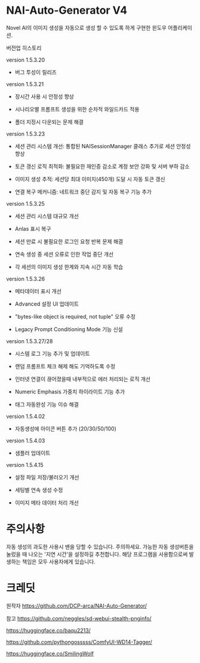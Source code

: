 # NAI-Auto-Generator V4
Novel AI의 이미지 생성을 자동으로 생성 할 수 있도록 하게 구현한 윈도우 어플리케이션.


버전업 히스토리

version 1.5.3.20

- 버그 투성이 릴리즈



version 1.5.3.21

- 장시간 사용 시 안정성 향상

- 시나리오별 프롬프트 생성을 위한 순차적 와일드카드 적용

- 폴더 지정시 다운되는 문제 해결



version 1.5.3.23

- 세션 관리 시스템 개선: 통합된 NAISessionManager 클래스 추가로 세션 안정성 향상

- 토큰 갱신 로직 최적화: 불필요한 재인증 감소로 계정 보안 강화 및 서버 부하 감소

- 이미지 생성 추적: 세션당 최대 이미지(450개) 도달 시 자동 토큰 갱신

- 연결 복구 메커니즘: 네트워크 중단 감지 및 자동 복구 기능 추가



version 1.5.3.25

- 세션 관리 시스템 대규모 개선

- Anlas 표시 복구 

- 세션 만료 시 불필요한 로그인 요청 반복 문제 해결

- 연속 생성 중 세션 오류로 인한 작업 중단 개선

- 각 세션의 이미지 생성 한계와 지속 시간 자동 학습



version 1.5.3.26

- 메타데이터 표시 개선

- Advanced 설정 UI 업데이트

- "bytes-like object is required, not tuple" 오류 수정

- Legacy Prompt Conditioning Mode 기능 신설



version 1.5.3.27/28

- 시스템 로그 기능 추가 및 업데이트

- 랜덤 프롬프트 체크 해제 해도 기억하도록 수정

- 인터넷 연결이 끊어졌을때 내부적으로 에러 처리되는 로직 개선

- Numeric Emphasis 가중치 하이라이트 기능 추가

- 태그 자동완성 기능 이슈 해결



version 1.5.4.02

- 자동생성에 아이콘 버튼 추가 (20/30/50/100)



version 1.5.4.03

- 샘플러 업데이트



version 1.5.4.15

- 설정 파일 저장/불러오기 개선

- 세팅별 연속 생성 수정

- 이미지 메타 데이터 처리 개선


# 주의사항
자동 생성의 과도한 사용시 밴을 당할 수 있습니다. 주의하세요.
가능한 자동 생성버튼을 눌렀을 때 나오는 '지연 시간'을 설정하길 추천합니다.
해당 프로그램을 사용함으로써 발생하는 책임은 모두 사용자에게 있습니다.


# 크레딧
원작자
https://github.com/DCP-arca/NAI-Auto-Generator/


참고
https://github.com/neggles/sd-webui-stealth-pnginfo/

https://huggingface.co/baqu2213/

https://github.com/pythongosssss/ComfyUI-WD14-Tagger/

https://huggingface.co/SmilingWolf
